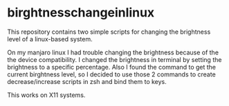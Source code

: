 # birghtnesschangeinlinux
This repository contains two simple scripts for changing the brightness level of a linux-based system.

On my manjaro linux I had trouble changing the brightness because of the the device compatibility. I changed the brightness in terminal by setting the brightness to a specific percentage. Also I found the command to get the current birghtness level, so I decided to use those 2 commands to create decrease/increase scripts in zsh and bind them to keys. 

This works on X11 systems.
